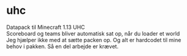 # uhc
Datapack til Minecraft 1.13 UHC
<br>
Scoreboard og teams bliver automatisk sat op, når du loader et world
<br>
Jeg hjælper ikke med at sætte packen op. Og alt er hardcodet til mine behov i pakken. Så en del arbejde er krævet.
